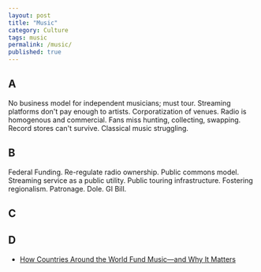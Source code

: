 ```yaml
---
layout: post
title: "Music"
category: Culture
tags: music
permalink: /music/
published: true
---
```


## A

No business model for independent musicians; must tour. Streaming platforms don't pay enough to artists. Corporatization of venues. Radio is homogenous and commercial. Fans miss hunting, collecting, swapping. Record stores can't survive. Classical music struggling.

## B

Federal Funding. Re-regulate radio ownership. Public commons model. Streaming service as a public utility. Public touring infrastructure. Fostering regionalism. Patronage. Dole. GI Bill.

## C

## D

- [How Countries Around the World Fund Music—and Why It Matters](https://pitchfork.com/features/article/how-countries-around-the-world-fund-musicand-why-it-matters/)
